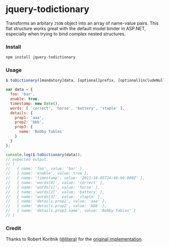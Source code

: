 # jquery-todictionary

Transforms an arbitary `JSON` object into an array of name-value pairs.
This flat structure works great with the default model binder in ASP.NET, especially when trying to bind complex nested structures.

### Install
``` js
npm install jquery-todictionary
```

### Usage
``` js
$.toDictionary([mandatory]data, [optional]prefix, [optional]includeNulls);
```
```js
var data = {
  foo: 'bar',
  enable: true,
  timestamp: new Date(),  
  words: [ 'correct', 'horse', 'battery', 'staple' ],
  details: {
  	prop1: 'aaa',
  	prop2: 'bbb',
  	prop3: {
  	  name: 'Bobby Tables'
  	}
  }
};

console.log($.toDictionary(data));
// expected output:
// [
//   { name: 'foo', value: 'bar' },
//   { name: 'enable', value: true },
//   { name: 'timestamp', value: '2011-10-05T14:48:00.000Z' },
//   { name: 'words[0]', value: 'correct' },
//   { name: 'words[1]', value: 'horse' },
//   { name: 'words[2]', value: 'battery' },
//   { name: 'words[3]', value: 'staple' },
//   { name: 'details.prop1', value: 'aaa' },
//   { name: 'details.prop2', value: 'bbb' },
//   { name: 'details.prop3.name', value: 'Bobby Tables' }
// ]
```

### Credit

Thanks to Robert Koritnik ([@litera](https://github.com/litera)) for the [original implementation](http://erraticdev.blogspot.co.uk/2010/12/sending-complex-json-objects-to-aspnet.html).